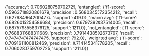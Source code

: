 {'accuracy': 0.7060280759702725,
 'entangled': {'f1-score': 0.5963718820861679,
               'precision': 0.5680345572354212,
               'recall': 0.6276849642004774,
               'support': 419.0},
 'macro avg': {'f1-score': 0.6826015254586684,
               'precision': 0.6797392037514005,
               'recall': 0.6875798558376125,
               'support': 1211.0},
 'not_entangled': {'f1-score': 0.7688311688311689,
                   'precision': 0.7914438502673797,
                   'recall': 0.7474747474747475,
                   'support': 792.0},
 'weighted avg': {'f1-score': 0.7091611100812469,
                  'precision': 0.714145341778205,
                  'recall': 0.7060280759702725,
                  'support': 1211.0}}